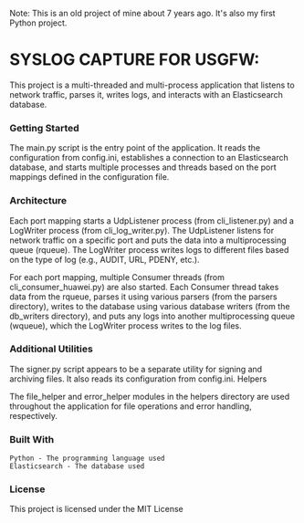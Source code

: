 Note: This is an old project of mine about 7 years ago. It's also my first Python project.

# SYSLOG CAPTURE FOR USGFW:

This project is a multi-threaded and multi-process application that listens to network traffic, parses it, writes logs, and interacts with an Elasticsearch database.

### Getting Started

The main.py script is the entry point of the application. It reads the configuration from config.ini, establishes a connection to an Elasticsearch database, and starts multiple processes and threads based on the port mappings defined in the configuration file.

### Architecture

Each port mapping starts a UdpListener process (from cli_listener.py) and a LogWriter process (from cli_log_writer.py). The UdpListener listens for network traffic on a specific port and puts the data into a multiprocessing queue (rqueue). The LogWriter process writes logs to different files based on the type of log (e.g., AUDIT, URL, PDENY, etc.).

For each port mapping, multiple Consumer threads (from cli_consumer_huawei.py) are also started. Each Consumer thread takes data from the rqueue, parses it using various parsers (from the parsers directory), writes to the database using various database writers (from the db_writers directory), and puts any logs into another multiprocessing queue (wqueue), which the LogWriter process writes to the log files.

### Additional Utilities

The signer.py script appears to be a separate utility for signing and archiving files. It also reads its configuration from config.ini.
Helpers

The file_helper and error_helper modules in the helpers directory are used throughout the application for file operations and error handling, respectively.

### Built With

    Python - The programming language used
    Elasticsearch - The database used

### License

This project is licensed under the MIT License
